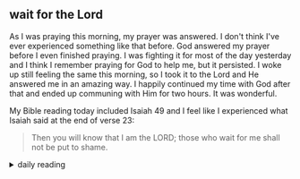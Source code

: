 ## wait for the Lord

As I was praying this morning, my prayer was answered. I don't think I've ever experienced something like that before. God answered my prayer before I even finished praying. I was fighting it for most of the day yesterday and I think I remember praying for God to help me, but it persisted. I woke up still feeling the same this morning, so I took it to the Lord and He answered me in an amazing way. I happily continued my time with God after that and ended up communing with Him for two hours. It was wonderful.

My Bible reading today included Isaiah 49 and I feel like I experienced what Isaiah said at the end of verse 23:

> Then you will know that I am the LORD; those who wait for me shall not be put to shame.

<details markdown="1">
<summary>daily reading</summary>

| {{ page.date | date: "%B %-d, %Y" }} |
| :-------------: |
| [Deut. 22; Ps. 110–111; Isa. 49; Rev. 19]({% link pages/Bible-year-1.md %}) |
| [WCF 21; WLC 140-145; WSC 76-78]({% link pages/westminster-month-1.md %}) |
| [The Athanasian Creed](https://threeforms.org/the-athanasian-creed/) |

</details>